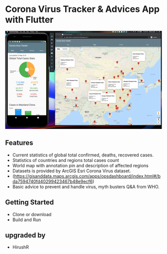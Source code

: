 # Corona Virus Tracker & Advices App with Flutter

![Alt text](./promo.jpg?raw=true "Corona Virus Tracker & Advices Flutter App")


## Features
- Current statistics of global total confirmed, deaths, recovered cases.
- Statistics of countries and regions total cases count
- World map with annotation pin and description of affected regions
- Datasets is provided by ArcGIS Esri Corona Virus dataset.
- (https://gisanddata.maps.arcgis.com/apps/opsdashboard/index.html#/bda7594740fd40299423467b48e9ecf6)
- Basic advice to prevent and handle virus,  myth busters Q&A from WHO.


## Getting Started
- Clone or download
- Build and Run

## upgraded by 
- HirushR
